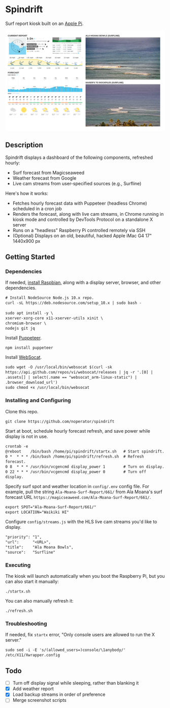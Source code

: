 # Spindrift

Surf report kiosk built on an [Apple Pi](https://imgur.com/gallery/4I8jm).

<div align="center">
  <kbd>
    <img src="screenshot.png" />
  </kbd>
</div>

## Description

Spindrift displays a dashboard of the following components, refreshed hourly:
- Surf forecast from Magicseaweed
- Weather forecast from Google
- Live cam streams from user-specified sources (e.g., Surfline)

Here's how it works:
- Fetches hourly forecast data with Puppeteer (headless Chrome) scheduled in a cron job
- Renders the forecast, along with live cam streams, in Chrome running in kiosk mode and controlled by DevTools Protocol on a standalone X server
- Runs on a "headless" Raspberry Pi controlled remotely via SSH
- (Optional) Displays on an old, beautiful, hacked Apple iMac G4 17" 1440x900 px

## Getting Started

### Dependencies

If needed, [install Raspbian](https://github.com/noperator/guides/blob/master/install_raspbian.md), along with a display server, browser, and other dependencies.
```
# Install NodeSource Node.js 10.x repo.
curl -sL https://deb.nodesource.com/setup_10.x | sudo bash -

sudo apt install -y \
xserver-xorg-core x11-xserver-utils xinit \
chromium-browser \
nodejs git jq
```

Install [Puppeteer](https://github.com/puppeteer/puppeteer).
```
npm install puppeteer
```

Install [WebSocat](https://github.com/vi/websocat).
```
sudo wget -O /usr/local/bin/websocat $(curl -sk https://api.github.com/repos/vi/websocat/releases | jq -r '.[0] | .assets[] | select(.name == "websocat_arm-linux-static") | .browser_download_url')
sudo chmod +x /usr/local/bin/websocat
```

### Installing and Configuring

Clone this repo.
```
git clone https://github.com/noperator/spindrift
```

Start at boot, schedule hourly forecast refresh, and save power while display is not in use.
```
crontab -e
@reboot    /bin/bash /home/pi/spindrift/startx.sh   # Start spindrift.
0 *  * * * /bin/bash /home/pi/spindrift/refresh.sh  # Refresh forecast.
0 8  * * * /usr/bin/vcgencmd display_power 1        # Turn on display.
0 22 * * * /usr/bin/vcgencmd display_power 0        # Turn off display.
```

Specify surf spot and weather location in `config/.env` config file. For example, pull the string `Ala-Moana-Surf-Report/661/` from Ala Moana's surf forecast URL `https://magicseaweed.com/Ala-Moana-Surf-Report/661/`.
```
export SPOT="Ala-Moana-Surf-Report/661/"
export LOCATION="Waikiki HI"
```

Configure `config/streams.js` with the HLS live cam streams you'd like to display.
```
"priority": "1",
"url":      "<URL>",
"title":    "Ala Moana Bowls",
"source":   "Surfline"
```

### Executing

The kiosk will launch automatically when you boot the Raspberry Pi, but you can also start it manually:
```
./startx.sh
```

You can also manually refresh it:
```
./refresh.sh
```

### Troubleshooting

If needed, fix `startx` error, "Only console users are allowed to run the X server."
```
sudo sed -i -E 's/(allowed_users=)console/\1anybody/' /etc/X11/Xwrapper.config
```

## Todo

- [ ] Turn off display signal while sleeping, rather than blanking it
- [x] Add weather report
- [x] Load backup streams in order of preference
- [ ] Merge screenshot scripts
